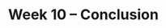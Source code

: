 ---
    title: Week 10 – Conclusion
    weekNumber: 10
    days:
      - date: 2021-11-30
        events:
          "**LEC 17**{: .label .label-lecture } Naive Bayes, Review":
      - date: 2021-12-2
        events:
          "**LEC 18**{: .label .label-lecture } Review, Conclusion":
      - date: 2021-12-3
        events:
          "**HW 8**{: .label .label-hw } **[Naive Bayes (due 12/3)](http://datahub.ucsd.edu/user-redirect/git-sync?repo=https://github.com/dsc-courses/dsc40a-2021-fa&subPath=homeworks/hw08/hw08.ipynb)**":

---